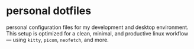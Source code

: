 # personal dotfiles

personal configuration files for my development and desktop environment. This setup is optimized for a clean, minimal, and productive linux workflow — using `kitty`, `picom`, `neofetch`, and more.

